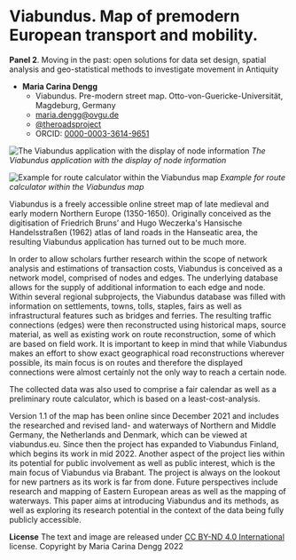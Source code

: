 # Viabundus. Map of premodern European transport and mobility.


**Panel 2**. Moving in the past: open solutions for data set design, spatial analysis and geo-statistical methods to investigate movement in Antiquity


- **Maria Carina Dengg**
  - Viabundus. Pre-modern street map. Otto-von-Guericke-Universität, Magdeburg, Germany
  - [maria.dengg@ovgu.de](mailto:maria.dengg@ovgu.de)
  - [@theroadsproject](https://twitter.com/theroadsproject)
  - ORCID: [0000-0003-3614-9651](https://orcid.org/0000-0003-3614-9651)

![The Viabundus application with the display of node information](dengg.jpg)
*The Viabundus application with the display of node information*

![Example for route calculator within the Viabundus map](dengg-2.jpg)
*Example for route calculator within the Viabundus map*

Viabundus is a freely accessible online street map of late medieval and early modern Northern Europe (1350-1650). Originally conceived as the digitisation of Friedrich Bruns’ and Hugo Weczerka's Hansische Handelsstraßen (1962) atlas of land roads in the Hanseatic area, the resulting Viabundus application has turned out to be much more.

In order to allow scholars further research within the scope of network analysis and estimations of transaction costs, Viabundus is conceived as a network model, comprised of nodes and edges. The underlying database allows for the supply of additional information to each edge and node. Within several regional subprojects, the Viabundus database was filled with information on settlements, towns, tolls, staples, fairs as well as infrastructural features such as bridges and ferries. The resulting traffic connections (edges) were then reconstructed using historical maps, source material, as well as existing work on route reconstruction, some of which are based on field work. It is important to keep in mind that while Viabundus makes an effort to show exact geographical road reconstructions wherever possible, its main focus is on routes and therefore the displayed connections were almost certainly not the only way to reach a certain node.

The collected data was also used to comprise a fair calendar as well as a preliminary route calculator, which is based on a least-cost-analysis.

Version 1.1 of the map has been online since December 2021 and includes the researched and revised land- and waterways of Northern and Middle Germany, the Netherlands and Denmark, which can be viewed at viabundus.eu. Since then the project has expanded to Viabundus Finland, which begins its work in mid 2022. Another aspect of the project lies within its potential for public involvement as well as public interest, which is the main focus of Viabundus via Brabant.
The project is always on the lookout for new partners as its work is far from done. Future perspectives include research and mapping of Eastern European areas as well as the mapping of waterways.
This paper aims at introducing Viabundus and its methods, as well as exploring its research potential in the context of the data being fully publicly accessible.

**License**
The text and image are released under [CC BY-ND 4.0 International](https://creativecommons.org/licenses/by-nd/4.0/) license. Copyright by Maria Carina Dengg 2022
